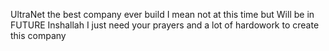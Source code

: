 UltraNet the best company ever build I mean not at this time but Will be in FUTURE Inshallah I just need your prayers and a lot of hardowork to create this company
